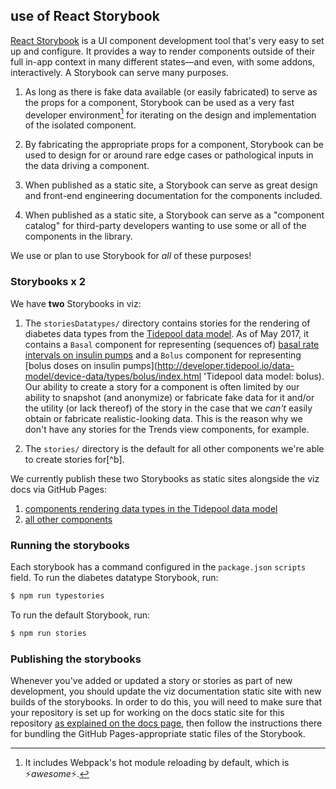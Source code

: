 ## use of React Storybook

[React Storybook](https://storybooks.js.org/ 'Storybook') is a UI component development tool that's very easy to set up and configure. It provides a way to render components outside of their full in-app context in many different states—and even, with some addons, interactively. A Storybook can serve many purposes.

1. As long as there is fake data available (or easily fabricated) to serve as the props for a component, Storybook can be used as a very fast developer environment[^a] for iterating on the design and implementation of the isolated component.

1. By fabricating the appropriate props for a component, Storybook can be used to design for or around rare edge cases or pathological inputs in the data driving a component.

1. When published as a static site, a Storybook can serve as great design and front-end engineering documentation for the components included.

1. When published as a static site, a Storybook can serve as a "component catalog" for third-party developers wanting to use some or all of the components in the library.

We use or plan to use Storybook for *all* of these purposes!

### Storybooks x 2

We have **two** Storybooks in viz:

1. The `storiesDatatypes/` directory contains stories for the rendering of diabetes data types from the [Tidepool data model](http://developer.tidepool.io/data-model/ 'Tidepool data model documentation'). As of May 2017, it contains a `Basal` component for representing (sequences of) [basal rate intervals on insulin pumps](http://developer.tidepool.io/data-model/device-data/types/basal/index.html 'Tidepool data model: basal') and a `Bolus` component for representing [bolus doses on insulin pumps](http://developer.tidepool.io/data-model/device-data/types/bolus/index.html 'Tidepool data model: bolus). Our ability to create a story for a component is often limited by our ability to snapshot (and anonymize) or fabricate fake data for it and/or the utility (or lack thereof) of the story in the case that we *can't* easily obtain or fabricate realistic-looking data. This is the reason why we don't have any stories for the Trends view components, for example.

1. The `stories/` directory is the default for all other components we're able to create stories for[^b].

We currently publish these two Storybooks as static sites alongside the viz docs via GitHub Pages:

1. [components rendering data types in the Tidepool data model](http://developer.tidepool.io/viz/diabetes-data-stories/ 'Storybook for Tidepool diabetes data model renderers')
1. [all other components](http://developer.tidepool.io/viz/stories/ 'Storybook for all non-diabetes data @tidepool/viz components')

### Running the storybooks

Each storybook has a command configured in the `package.json` `scripts` field. To run the diabetes datatype Storybook, run:

```bash
$ npm run typestories
```

To run the default Storybook, run:
```bash
$ npm run stories
```

### Publishing the storybooks

Whenever you've added or updated a story or stories as part of new development, you should update the viz documentation static site with new builds of the storybooks. In order to do this, you will need to make sure that your repository is set up for working on the docs static site for this repository [as explained on the docs page](./misc/Docs.md), then follow the instructions there for bundling the GitHub Pages-appropriate static files of the Storybook.

[^a]: It includes Webpack's hot module reloading by default, which is ⚡*awesome*⚡.


